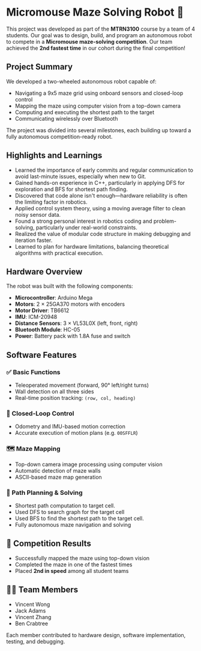 # Micromouse Maze Solving Robot 🤖

This project was developed as part of the **MTRN3100** course by a team of 4 students. Our goal was to design, build, and program an autonomous robot to compete in a **Micromouse maze-solving competition**. Our team achieved the **2nd fastest time** in our cohort during the final competition!

## Project Summary

We developed a two-wheeled autonomous robot capable of:

- Navigating a 9x5 maze grid using onboard sensors and closed-loop control
- Mapping the maze using computer vision from a top-down camera
- Computing and executing the shortest path to the target
- Communicating wirelessly over Bluetooth

The project was divided into several milestones, each building up toward a fully autonomous competition-ready robot.

## Highlights and Learnings

- Learned the importance of early commits and regular communication to avoid last-minute issues, especially when new to Git.
- Gained hands-on experience in C++, particularly in applying DFS for exploration and BFS for shortest path finding.
- Discovered that code alone isn't enough—hardware reliability is often the limiting factor in robotics.
- Applied control system theory, using a moving average filter to clean noisy sensor data.
- Found a strong personal interest in robotics coding and problem-solving, particularly under real-world constraints.
- Realized the value of modular code structure in making debugging and iteration faster.
- Learned to plan for hardware limitations, balancing theoretical algorithms with practical execution.

## Hardware Overview

The robot was built with the following components:

- **Microcontroller**: Arduino Mega
- **Motors**: 2 × 25GA370 motors with encoders
- **Motor Driver**: TB6612
- **IMU**: ICM-20948
- **Distance Sensors**: 3 × VL53L0X (left, front, right)
- **Bluetooth Module**: HC-05
- **Power**: Battery pack with 1.8A fuse and switch

## Software Features

### ✅ Basic Functions

- Teleoperated movement (forward, 90° left/right turns)
- Wall detection on all three sides
- Real-time position tracking: `(row, col, heading)`

### 🔁 Closed-Loop Control

- Odometry and IMU-based motion correction
- Accurate execution of motion plans (e.g. `00SFFLR`)

### 🗺️ Maze Mapping

- Top-down camera image processing using computer vision
- Automatic detection of maze walls
- ASCII-based maze map generation

### 🧭 Path Planning & Solving

- Shortest path computation to target cell.
- Used DFS to search graph for the target cell
- Used BFS to find the shortest path to the target cell.
- Fully autonomous maze navigation and solving

## 🏁 Competition Results

- Successfully mapped the maze using top-down vision
- Completed the maze in one of the fastest times
- Placed **2nd in speed** among all student teams

## 👨‍💻 Team Members

- Vincent Wong
- Jack Adams
- Vincent Zhang
- Ben Crabtree

Each member contributed to hardware design, software implementation, testing, and debugging.
